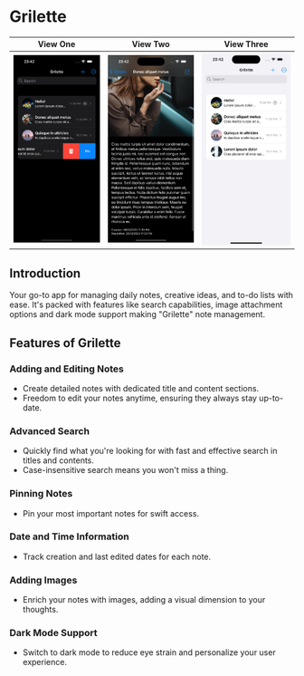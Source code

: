 # Grilette

| View One    | View Two    | View Three  |
| :---------: | :---------: | :---------: |
| ![Image 1](S01.png) | ![Image 2](S02.png) | ![Image 3](S03.png) |

## Introduction
Your go-to app for managing daily notes, creative ideas, and to-do lists with ease. It's packed with features like search capabilities, image attachment options and dark mode support making "Grilette" note management.

## Features of Grilette
### Adding and Editing Notes
- Create detailed notes with dedicated title and content sections.
- Freedom to edit your notes anytime, ensuring they always stay up-to-date.

### Advanced Search
- Quickly find what you're looking for with fast and effective search in titles and contents.
- Case-insensitive search means you won't miss a thing.

### Pinning Notes
- Pin your most important notes for swift access.

### Date and Time Information
- Track creation and last edited dates for each note.

### Adding Images
- Enrich your notes with images, adding a visual dimension to your thoughts.

### Dark Mode Support
- Switch to dark mode to reduce eye strain and personalize your user experience.
